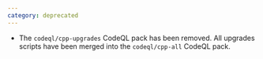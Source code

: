 ```yaml
---
category: deprecated
---
```

* The `codeql/cpp-upgrades` CodeQL pack has been removed. All upgrades scripts have been merged into the `codeql/cpp-all` CodeQL pack.
